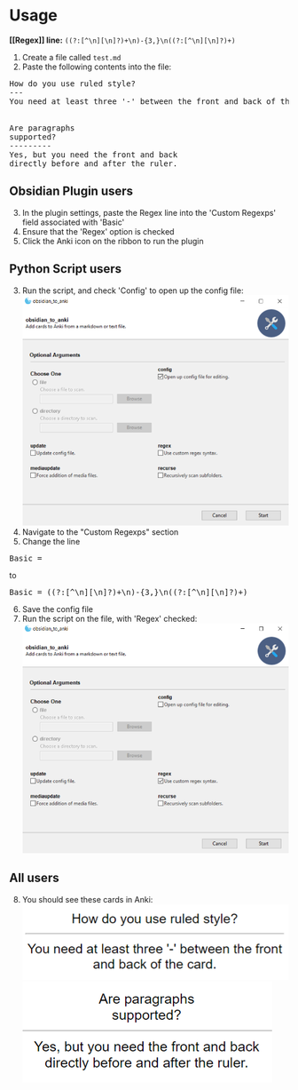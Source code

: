 # Usage
**[[Regex]] line:** `((?:[^\n][\n]?)+\n)-{3,}\n((?:[^\n][\n]?)+)`

1. Create a file called `test.md`
2. Paste the following contents into the file:

<pre>
How do you use ruled style?
---
You need at least three '-' between the front and back of the card.


Are paragraphs
supported?
---------
Yes, but you need the front and back
directly before and after the ruler.
</pre>
## Obsidian Plugin users
3. In the plugin settings, paste the Regex line into the 'Custom Regexps' field associated with 'Basic'
4. Ensure that the 'Regex' option is checked
5. Click the Anki icon on the ribbon to run the plugin


## Python Script users
3. Run the script, and check 'Config' to open up the config file:  
![GUI](Images/GUI_config.png)
4. Navigate to the "Custom Regexps" section
5. Change the line
<pre>
Basic =  
</pre>
to  
<pre>
Basic = ((?:[^\n][\n]?)+\n)-{3,}\n((?:[^\n][\n]?)+)
</pre>
6. Save the config file
7. Run the script on the file, with 'Regex' checked:  
![GUI](Images/GUI_regex.png)

## All users
8. You should see these cards in Anki:  
![ruled_1](Images/Ruled_1.png)  
![ruled_2](Images/Ruled_2.png)